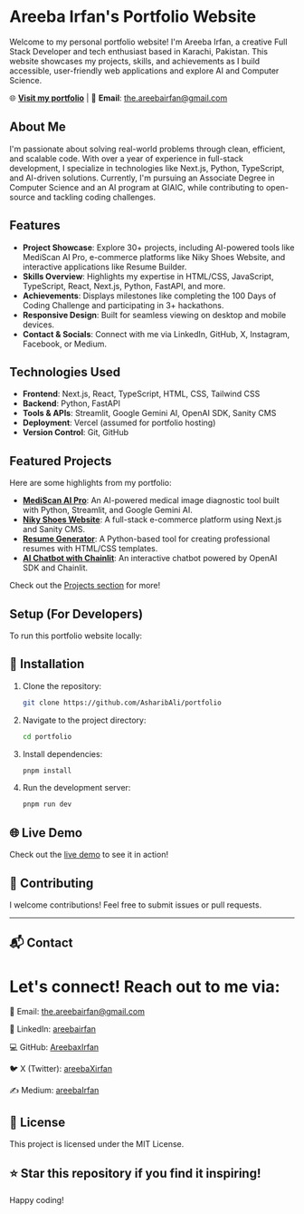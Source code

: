 # Areeba Irfan's Portfolio Website

Welcome to my personal portfolio website! I'm Areeba Irfan, a creative Full Stack Developer and tech enthusiast based in Karachi, Pakistan. This website showcases my projects, skills, and achievements as I build accessible, user-friendly web applications and explore AI and Computer Science.

🌐 **[Visit my portfolio](https://areebaxirfan.vercel.app/)** | 📧 **Email**: the.areebairfan@gmail.com

## About Me

I'm passionate about solving real-world problems through clean, efficient, and scalable code. With over a year of experience in full-stack development, I specialize in technologies like Next.js, Python, TypeScript, and AI-driven solutions. Currently, I'm pursuing an Associate Degree in Computer Science and an AI program at GIAIC, while contributing to open-source and tackling coding challenges.

## Features

- **Project Showcase**: Explore 30+ projects, including AI-powered tools like MediScan AI Pro, e-commerce platforms like Niky Shoes Website, and interactive applications like Resume Builder.
- **Skills Overview**: Highlights my expertise in HTML/CSS, JavaScript, TypeScript, React, Next.js, Python, FastAPI, and more.
- **Achievements**: Displays milestones like completing the 100 Days of Coding Challenge and participating in 3+ hackathons.
- **Responsive Design**: Built for seamless viewing on desktop and mobile devices.
- **Contact & Socials**: Connect with me via LinkedIn, GitHub, X, Instagram, Facebook, or Medium.

## Technologies Used

- **Frontend**: Next.js, React, TypeScript, HTML, CSS, Tailwind CSS
- **Backend**: Python, FastAPI
- **Tools & APIs**: Streamlit, Google Gemini AI, OpenAI SDK, Sanity CMS
- **Deployment**: Vercel (assumed for portfolio hosting)
- **Version Control**: Git, GitHub

## Featured Projects

Here are some highlights from my portfolio:

- **[MediScan AI Pro](https://github.com/AreebaxIrfan/GIAIC_Q3/tree/main/%F0%9F%93%82Class_Assignment/assignment_07)**: An AI-powered medical image diagnostic tool built with Python, Streamlit, and Google Gemini AI.
- **[Niky Shoes Website](https://github.com/AreebaxIrfan/Nike_Shoes_Ecommerce_Marketplace)**: A full-stack e-commerce platform using Next.js and Sanity CMS.
- **[Resume Generator](https://github.com/AreebaxIrfan/projects/tree/main/resume_generator)**: A Python-based tool for creating professional resumes with HTML/CSS templates.
- **[AI Chatbot with Chainlit](https://github.com/AreebaxIrfan/GIAIC_Q3/tree/main/Ramadan_Coding_Nights/Day_17_Advance_Agent)**: An interactive chatbot powered by OpenAI SDK and Chainlit.

Check out the [Projects section](https://areeba-irfan.dev) for more!

## Setup (For Developers)

To run this portfolio website locally:

## 🔧 Installation

1. Clone the repository:
   ```bash
   git clone https://github.com/AsharibAli/portfolio
   ```
2. Navigate to the project directory:
   ```bash
   cd portfolio
   ```
3. Install dependencies:
   ```bash
   pnpm install
   ```
4. Run the development server:
   ```bash
   pnpm run dev
   ```

## 🌐 Live Demo

Check out the [live demo](https://areebaxirfan.vercel.app/) to see it in action!

## 🙌 Contributing

I welcome contributions! Feel free to submit issues or pull requests.

---
## 📬 Contact
# Let's connect! Reach out to me via:

📧 Email: the.areebairfan@gmail.com

💼 LinkedIn: [areebairfan](http://linkedin.com/feed/areebairfan)

💻 GitHub: [AreebaxIrfan](http://github.com/areebaxIrfan/)

🐦 X (Twitter): [areebaXirfan](https://x.com/areebaXirfan)

✍️ Medium: [areebaIrfan](https://medium.com/@areebaxirfan)

## 📄 License
This project is licensed under the MIT License.

## ⭐ Star this repository if you find it inspiring!
Happy coding!
